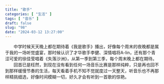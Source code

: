 ```yaml
---
title: "歌手"
categories: [ "生活" ]
tags: [ "音乐" ]
draft: false
slug: "98"
date: "2024-03-12 13:27:00"
---
```


&emsp;&emsp;中学时候天天晚上都在期待着《我是歌手》播出，好像每个周末的夜晚都是属于我的一场听觉盛宴，那时候认识了才华歌手李健、深情唱将A-lin，还有那个青涩可爱的徐佳莹唱着《失落沙洲》，从第一季到第三季，每个周末晚上都在期待。
&emsp;&emsp;回首已是枉然，到现在没有看到任何一场音乐比赛是那样纯粹，只是再也回不到那样缓慢节奏的生活，每天看着手机不知不觉就度过一天整天，听音乐也不再那样精挑细选，好像时间模糊一切，好久才会有听到一首歌的惊艳。

